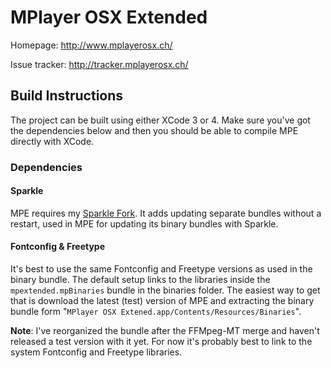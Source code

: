 MPlayer OSX Extended
====================

Homepage:
http://www.mplayerosx.ch/

Issue tracker:
http://tracker.mplayerosx.ch/

Build Instructions
------------------

The project can be built using either XCode 3 or 4.
Make sure you've got the dependencies below and then you should be able to compile MPE directly with XCode.

### Dependencies

#### Sparkle

MPE requires my [Sparkle Fork](https://github.com/sttz/Sparkle).
It adds updating separate bundles without a restart, used in MPE for updating its binary bundles with Sparkle.

#### Fontconfig & Freetype

It's best to use the same Fontconfig and Freetype versions as used in the binary bundle. The default setup links to the libraries inside the `mpextended.mpBinaries` bundle in the binaries folder. The easiest way to get that is download the latest (test) version of MPE and extracting the binary bundle form "`MPlayer OSX Extened.app/Contents/Resources/Binaries`".

**Note**: I've reorganized the bundle after the FFMpeg-MT merge and haven't released a test version with it yet. For now it's probably best to link to the system Fontconfig and Freetype libraries.
